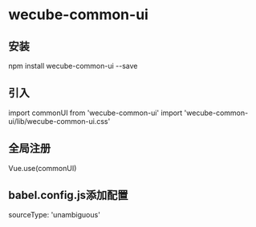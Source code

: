 # wecube-common-ui

## 安装
npm install wecube-common-ui --save

## 引入
import commonUI from 'wecube-common-ui'
import 'wecube-common-ui/lib/wecube-common-ui.css'

## 全局注册
Vue.use(commonUI)

## babel.config.js添加配置
sourceType: 'unambiguous'